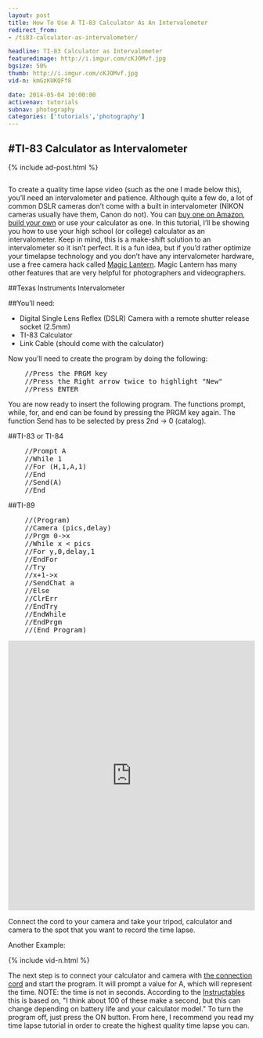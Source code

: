 ```yaml
---
layout: post
title: How To Use A TI-83 Calculator As An Intervalometer
redirect_from:
- /ti83-calculator-as-intervalometer/

headline: TI-83 Calculator as Intervalometer
featuredimage: http://i.imgur.com/cKJOMvf.jpg
bgsize: 50%
thumb: http://i.imgur.com/cKJOMvf.jpg
vid-n: kmGzKUKQFf8

date: 2014-05-04 10:00:00
activenav: tutorials
subnav: photography
categories: ['tutorials','photography']
---
```

#TI-83 Calculator as Intervalometer
---

{% include ad-post.html %}

<img src="http://i.imgur.com/ergRjBL.gif" alt="" class="thumbnail thumb-med pull-left">

To create a quality time lapse video (such as the one I made below this), you’ll need an intervalometer and patience. Although quite a few do, a lot of common DSLR cameras don’t come with a built in intervalometer (NIKON cameras usually have them, Canon do not). You can <a href="http://www.amazon.com/s/?_encoding=UTF8&camp=1789&creative=390957&field-keywords=intervalometer&linkCode=ur2&rh=i%3Aaps%2Ck%3Aintervalometer&sepatfbtf=true&sprefix=intervalo%2Caps&tag=mediunma0d-20&tc=1367687898706&url=search-alias%3Daps" class="amazon">buy one on Amazon</a>, <a href="http://www.instructables.com/id/Intervalometer-for-Canon-and-Nikon-cameras/">build your own</a> or use your calculator as one. In this tutorial, I’ll be showing you how to use your high school (or college) calculator as an intervalometer. Keep in mind, this is a make-shift solution to an intervalometer so it isn’t perfect. It is a fun idea, but if you’d rather optimize your timelapse technology and you don’t have any intervalometer hardware, use a free camera hack called [Magic Lantern](http://magiclantern.fm/). Magic Lantern has many other features that are very helpful for photographers and videographers.

<div class="clearfix"></div>

##Texas Instruments Intervalometer
<img src="http://i.imgur.com/QcKkhue.jpg" alt="" class="thumbnail">

##You’ll need:

* Digital Single Lens Reflex (DSLR) Camera with a remote shutter release socket (2.5mm)
* TI-83 Calculator
* Link Cable (should come with the calculator)

Now you’ll need to create the program by doing the following:

<pre>
	//Press the PRGM key
	//Press the Right arrow twice to highlight "New"
	//Press ENTER
</pre>

You are now ready to insert the following program. The functions prompt, while, for, and end can be found by pressing the PRGM key again. The function Send has to be selected by press 2nd -> 0 (catalog).

##TI-83 or TI-84
<pre>
	//Prompt A
	//While 1
	//For (H,1,A,1)
	//End
	//Send(A)
	//End
</pre>

##TI-89
<pre>
	//(Program)
	//Camera (pics,delay)
	//Prgm 0->x
	//While x < pics
	//For y,0,delay,1
	//EndFor
	//Try
	//x+1->x
	//SendChat a
	//Else
	//ClrErr
	//EndTry
	//EndWhile
	//EndPrgm
	//(End Program)
</pre>

<iframe class="imgur-album" width="100%" height="550" frameborder="0" src="http://imgur.com/a/Jv5t3/embed"></iframe>

Connect the cord to your camera and take your tripod, calculator and camera to the spot that you want to record the time lapse.

Another Example:

{% include vid-n.html %}

The next step is to connect your calculator and camera with <a href="http://www.amazon.com/gp/product/B008O7K9FW/ref=as_li_ss_tl?ie=UTF8&camp=1789&creative=390957&creativeASIN=B008O7K9FW&linkCode=as2&tag=mediunma0d-20" class="amazon">the connection cord</a> and start the program. It will prompt a value for A, which will represent the time. NOTE: the time is not in seconds. According to the <a href="http://www.instructables.com/id/Turn-a-TI-Graphing-Calculator-into-an-Intervalomet/">Instructables</a> this is based on, "I think about 100 of these make a second, but this can change depending on battery life and your calculator model." To turn the program off, just press the ON button. From here, I recommend you read my time lapse tutorial in order to create the highest quality time lapse you can.